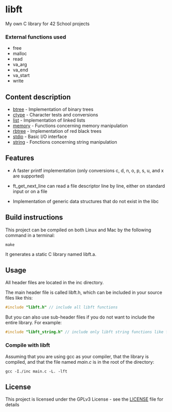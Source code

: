 # libft

My own C library for 42 School projects

### External functions used

- free
- malloc
- read
- va_arg
- va_end
- va_start
- write

## Content description

- [btree](inc/libft_btree.h "libft_btree.h") - Implementation of binary trees
- [ctype](inc/libft_ctype.h "libft_ctype.h") - Character tests and conversions
- [list](inc/libft_list.h "libft_list.h") - Implementation of linked lists
- [memory](inc/libft_memory.h "libft_memory.h") - Functions concerning memory manipulation
- [rbtree](inc/libft_rbtree.h "libft_rbtree.h") - Implementation of red black trees
- [stdio](inc/libft_stdio.h "libft_stdio.h") - Basic I/O interface
- [string](inc/libft_string.h "libft_string.h") - Fonctions concerning string manipulation

## Features

- A faster printf implementation (only conversions c, d, n, o, p, s, u, and x are supported)

- ft_get_next_line can read a file descriptor line by line, either on standard input or on a file

- Implementation of generic data structures that do not exist in the libc

## Build instructions

This project can be compiled on both Linux and Mac by the following command in a terminal:
```shell
make
```

It generates a static C library named libft.a.

## Usage

All header files are located in the inc directory.

The main header file is called libft.h, which can be included in your source files like this:
```c
#include "libft.h" // include all libft functions
```
But you can also use sub-header files if you do not want to include the entire library.
For example:
```c
#include "libft_string.h" // include only libft string functions like ft_strlen
```

### Compile with libft

Assuming that you are using gcc as your compiler, that the library is compiled, and that the file named *main.c* is in the root of the directory:

```shell
gcc -I./inc main.c -L. -lft
```

## License

This project is licensed under the GPLv3 License - see the [LICENSE](LICENSE) file for details
